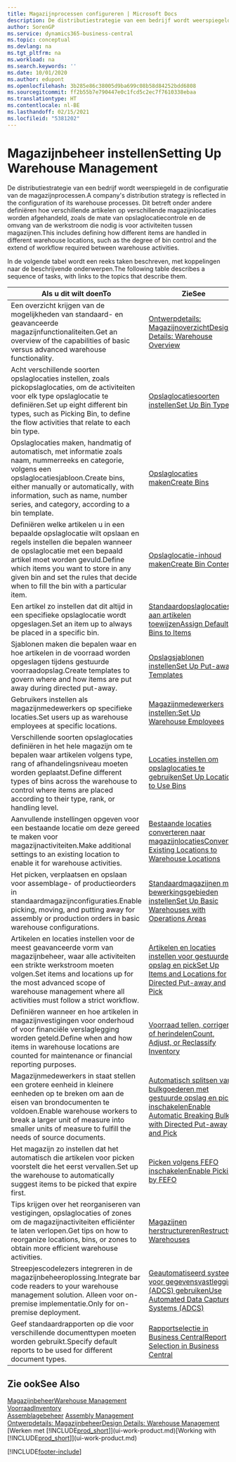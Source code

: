 ```yaml
---
title: Magazijnprocessen configureren | Microsoft Docs
description: De distributiestrategie van een bedrijf wordt weerspiegeld in de configuratie van zijn magazijnprocessen. Dit betreft onder andere definiëren hoe verschillende artikelen op verschillende magazijnlocaties worden afgehandeld, zoals de mate van opslaglocatiecontrole en de omvang van de werkstroom die nodig is voor activiteiten tussen magazijnen.
author: SorenGP
ms.service: dynamics365-business-central
ms.topic: conceptual
ms.devlang: na
ms.tgt_pltfrm: na
ms.workload: na
ms.search.keywords: ''
ms.date: 10/01/2020
ms.author: edupont
ms.openlocfilehash: 3b285e86c38005d9ba699c08b58d84252bdd6808
ms.sourcegitcommit: ff2b55b7e790447e0c1fcd5c2ec7f7610338ebaa
ms.translationtype: HT
ms.contentlocale: nl-BE
ms.lasthandoff: 02/15/2021
ms.locfileid: "5381202"
---
```

# <a name="setting-up-warehouse-management"></a><span data-ttu-id="86408-104">Magazijnbeheer instellen</span><span class="sxs-lookup"><span data-stu-id="86408-104">Setting Up Warehouse Management</span></span>
<span data-ttu-id="86408-105">De distributiestrategie van een bedrijf wordt weerspiegeld in de configuratie van de magazijnprocessen.</span><span class="sxs-lookup"><span data-stu-id="86408-105">A company's distribution strategy is reflected in the configuration of its warehouse processes.</span></span> <span data-ttu-id="86408-106">Dit betreft onder andere definiëren hoe verschillende artikelen op verschillende magazijnlocaties worden afgehandeld, zoals de mate van opslaglocatiecontrole en de omvang van de werkstroom die nodig is voor activiteiten tussen magazijnen.</span><span class="sxs-lookup"><span data-stu-id="86408-106">This includes defining how different items are handled in different warehouse locations, such as the degree of bin control and the extend of workflow required between warehouse activities.</span></span>  

 <span data-ttu-id="86408-107">In de volgende tabel wordt een reeks taken beschreven, met koppelingen naar de beschrijvende onderwerpen.</span><span class="sxs-lookup"><span data-stu-id="86408-107">The following table describes a sequence of tasks, with links to the topics that describe them.</span></span>   

|<span data-ttu-id="86408-108">**Als u dit wilt doen**</span><span class="sxs-lookup"><span data-stu-id="86408-108">**To**</span></span>|<span data-ttu-id="86408-109">**Zie**</span><span class="sxs-lookup"><span data-stu-id="86408-109">**See**</span></span>|  
|------------|-------------|  
|<span data-ttu-id="86408-110">Een overzicht krijgen van de mogelijkheden van standaard- en geavanceerde magazijnfunctionaliteiten.</span><span class="sxs-lookup"><span data-stu-id="86408-110">Get an overview of the capabilities of basic versus advanced warehouse functionality.</span></span>|[<span data-ttu-id="86408-111">Ontwerpdetails: Magazijnoverzicht</span><span class="sxs-lookup"><span data-stu-id="86408-111">Design Details: Warehouse Overview</span></span>](design-details-warehouse-overview.md)|  
|<span data-ttu-id="86408-112">Acht verschillende soorten opslaglocaties instellen, zoals pickopslaglocaties, om de activiteiten voor elk type opslaglocatie te definiëren.</span><span class="sxs-lookup"><span data-stu-id="86408-112">Set up eight different bin types, such as Picking Bin, to define the flow activities that relate to each bin type.</span></span>|[<span data-ttu-id="86408-113">Opslaglocatiesoorten instellen</span><span class="sxs-lookup"><span data-stu-id="86408-113">Set Up Bin Types</span></span>](warehouse-how-to-set-up-bin-types.md)|  
|<span data-ttu-id="86408-114">Opslaglocaties maken, handmatig of automatisch, met informatie zoals naam, nummerreeks en categorie, volgens een opslaglocatiesjabloon.</span><span class="sxs-lookup"><span data-stu-id="86408-114">Create bins, either manually or automatically, with information, such as name, number series, and category, according to a bin template.</span></span>|[<span data-ttu-id="86408-115">Opslaglocaties maken</span><span class="sxs-lookup"><span data-stu-id="86408-115">Create Bins</span></span>](warehouse-how-to-create-individual-bins.md)|  
|<span data-ttu-id="86408-116">Definiëren welke artikelen u in een bepaalde opslaglocatie wilt opslaan en regels instellen die bepalen wanneer de opslaglocatie met een bepaald artikel moet worden gevuld.</span><span class="sxs-lookup"><span data-stu-id="86408-116">Define which items you want to store in any given bin and set the rules that decide when to fill the bin with a particular item.</span></span>|[<span data-ttu-id="86408-117">Opslaglocatie-inhoud maken</span><span class="sxs-lookup"><span data-stu-id="86408-117">Create Bin Contents</span></span>](warehouse-how-to-set-up-bin-contents.md)|  
|<span data-ttu-id="86408-118">Een artikel zo instellen dat dit altijd in een specifieke opslaglocatie wordt opgeslagen.</span><span class="sxs-lookup"><span data-stu-id="86408-118">Set an item up to always be placed in a specific bin.</span></span>|[<span data-ttu-id="86408-119">Standaardopslaglocaties aan artikelen toewijzen</span><span class="sxs-lookup"><span data-stu-id="86408-119">Assign Default Bins to Items</span></span>](warehouse-how-to-assign-default-bins-to-items.md)|
|<span data-ttu-id="86408-120">Sjablonen maken die bepalen waar en hoe artikelen in de voorraad worden opgeslagen tijdens gestuurde voorraadopslag.</span><span class="sxs-lookup"><span data-stu-id="86408-120">Create templates to govern where and how items are put away during directed put-away.</span></span>|[<span data-ttu-id="86408-121">Opslagsjablonen instellen</span><span class="sxs-lookup"><span data-stu-id="86408-121">Set Up Put-away Templates</span></span>](warehouse-how-to-set-up-put-away-templates.md)|
|<span data-ttu-id="86408-122">Gebruikers instellen als magazijnmedewerkers op specifieke locaties.</span><span class="sxs-lookup"><span data-stu-id="86408-122">Set users up as warehouse employees at specific locations.</span></span>|[<span data-ttu-id="86408-123">Magazijnmedewerkers instellen:</span><span class="sxs-lookup"><span data-stu-id="86408-123">Set Up Warehouse Employees</span></span>](warehouse-how-to-set-up-warehouse-employees.md)|
|<span data-ttu-id="86408-124">Verschillende soorten opslaglocaties definiëren in het hele magazijn om te bepalen waar artikelen volgens type, rang of afhandelingsniveau moeten worden geplaatst.</span><span class="sxs-lookup"><span data-stu-id="86408-124">Define different types of bins across the warehouse to control where items are placed according to their type, rank, or handling level.</span></span>|[<span data-ttu-id="86408-125">Locaties instellen om opslaglocaties te gebruiken</span><span class="sxs-lookup"><span data-stu-id="86408-125">Set Up Locations to Use Bins</span></span>](warehouse-how-to-set-up-locations-to-use-bins.md)|
|<span data-ttu-id="86408-126">Aanvullende instellingen opgeven voor een bestaande locatie om deze gereed te maken voor magazijnactiviteiten.</span><span class="sxs-lookup"><span data-stu-id="86408-126">Make additional settings to an existing location to enable it for warehouse activities.</span></span>|[<span data-ttu-id="86408-127">Bestaande locaties converteren naar magazijnlocaties</span><span class="sxs-lookup"><span data-stu-id="86408-127">Convert Existing Locations to Warehouse Locations</span></span>](warehouse-how-to-convert-existing-locations-to-warehouse-locations.md)|
|<span data-ttu-id="86408-128">Het picken, verplaatsen en opslaan voor assemblage- of productieorders in standaardmagazijnconfiguraties.</span><span class="sxs-lookup"><span data-stu-id="86408-128">Enable picking, moving, and putting away for assembly or production orders in basic warehouse configurations.</span></span>|[<span data-ttu-id="86408-129">Standaardmagazijnen met bewerkingsgebieden instellen</span><span class="sxs-lookup"><span data-stu-id="86408-129">Set Up Basic Warehouses with Operations Areas</span></span>](warehouse-how-to-set-up-basic-warehouses-with-operations-areas.md)|  
|<span data-ttu-id="86408-130">Artikelen en locaties instellen voor de meest geavanceerde vorm van magazijnbeheer, waar alle activiteiten een strikte werkstroom moeten volgen.</span><span class="sxs-lookup"><span data-stu-id="86408-130">Set items and locations up for the most advanced scope of warehouse management where all activities must follow a strict workflow.</span></span>|[<span data-ttu-id="86408-131">Artikelen en locaties instellen voor gestuurde opslag en pick</span><span class="sxs-lookup"><span data-stu-id="86408-131">Set Up Items and Locations for Directed Put-away and Pick</span></span>](warehouse-how-to-set-up-items-for-directed-put-away-and-pick.md)|  
|<span data-ttu-id="86408-132">Definiëren wanneer en hoe artikelen in magazijnvestigingen voor onderhoud of voor financiële verslaglegging worden geteld.</span><span class="sxs-lookup"><span data-stu-id="86408-132">Define when and how items in warehouse locations are counted for maintenance or financial reporting purposes.</span></span>|[<span data-ttu-id="86408-133">Voorraad tellen, corrigeren of herindelen</span><span class="sxs-lookup"><span data-stu-id="86408-133">Count, Adjust, or Reclassify Inventory</span></span>](inventory-how-count-adjust-reclassify.md)|
|<span data-ttu-id="86408-134">Magazijnmedewerkers in staat stellen een grotere eenheid in kleinere eenheden op te breken om aan de eisen van brondocumenten te voldoen.</span><span class="sxs-lookup"><span data-stu-id="86408-134">Enable warehouse workers to break a larger unit of measure into smaller units of measure to fulfill the needs of source documents.</span></span>|[<span data-ttu-id="86408-135">Automatisch splitsen van bulkgoederen met gestuurde opslag en pick inschakelen</span><span class="sxs-lookup"><span data-stu-id="86408-135">Enable Automatic Breaking Bulk with Directed Put-away and Pick</span></span>](warehouse-enable-automatic-breaking-bulk-with-directed-put-away-and-pick.md)|  
|<span data-ttu-id="86408-136">Het magazijn zo instellen dat het automatisch die artikelen voor picken voorstelt die het eerst vervallen.</span><span class="sxs-lookup"><span data-stu-id="86408-136">Set up the warehouse to automatically suggest items to be picked that expire first.</span></span>|[<span data-ttu-id="86408-137">Picken volgens FEFO inschakelen</span><span class="sxs-lookup"><span data-stu-id="86408-137">Enable Picking by FEFO</span></span>](warehouse-picking-by-fefo.md)|
|<span data-ttu-id="86408-138">Tips krijgen over het reorganiseren van vestigingen, opslaglocaties of zones om de magazijnactiviteiten efficiënter te laten verlopen.</span><span class="sxs-lookup"><span data-stu-id="86408-138">Get tips on how to reorganize locations, bins, or zones to obtain more efficient warehouse activities.</span></span>|[<span data-ttu-id="86408-139">Magazijnen herstructureren</span><span class="sxs-lookup"><span data-stu-id="86408-139">Restructure Warehouses</span></span>](warehouse-how-to-restructure-warehouses.md)|
|<span data-ttu-id="86408-140">Streepjescodelezers integreren in de magazijnbeheeroplossing.</span><span class="sxs-lookup"><span data-stu-id="86408-140">Integrate bar code readers to your warehouse management solution.</span></span> <span data-ttu-id="86408-141">Alleen voor on-premise implementatie.</span><span class="sxs-lookup"><span data-stu-id="86408-141">Only for on-premise deployment.</span></span>|[<span data-ttu-id="86408-142">Geautomatiseerd systeem voor gegevensvastlegging (ADCS) gebruiken</span><span class="sxs-lookup"><span data-stu-id="86408-142">Use Automated Data Capture Systems (ADCS)</span></span>](warehouse-use-automated-data-capture-systems-adcs.md)|
|<span data-ttu-id="86408-143">Geef standaardrapporten op die voor verschillende documenttypen moeten worden gebruikt.</span><span class="sxs-lookup"><span data-stu-id="86408-143">Specify default reports to be used for different document types.</span></span>|[<span data-ttu-id="86408-144">Rapportselectie in Business Central</span><span class="sxs-lookup"><span data-stu-id="86408-144">Report Selection in Business Central</span></span>](across-report-selections.md)|

## <a name="see-also"></a><span data-ttu-id="86408-145">Zie ook</span><span class="sxs-lookup"><span data-stu-id="86408-145">See Also</span></span>  
[<span data-ttu-id="86408-146">Magazijnbeheer</span><span class="sxs-lookup"><span data-stu-id="86408-146">Warehouse Management</span></span>](warehouse-manage-warehouse.md)  
[<span data-ttu-id="86408-147">Voorraad</span><span class="sxs-lookup"><span data-stu-id="86408-147">Inventory</span></span>](inventory-manage-inventory.md)  
<span data-ttu-id="86408-148">[Assemblagebeheer](assembly-assemble-items.md)  </span><span class="sxs-lookup"><span data-stu-id="86408-148">[Assembly Management](assembly-assemble-items.md)  </span></span>  
[<span data-ttu-id="86408-149">Ontwerpdetails: Magazijnbeheer</span><span class="sxs-lookup"><span data-stu-id="86408-149">Design Details: Warehouse Management</span></span>](design-details-warehouse-management.md)  
<span data-ttu-id="86408-150">[Werken met [!INCLUDE[prod_short](includes/prod_short.md)]](ui-work-product.md)</span><span class="sxs-lookup"><span data-stu-id="86408-150">[Working with [!INCLUDE[prod_short](includes/prod_short.md)]](ui-work-product.md)</span></span>


[!INCLUDE[footer-include](includes/footer-banner.md)]